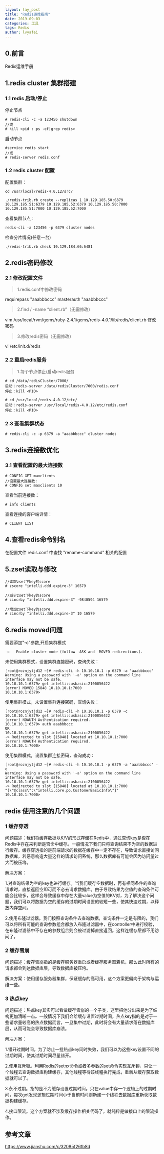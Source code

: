```yaml
---
layout: lay_post
title: "Redis运维指南"
date: 2019-09-03
categories: 工具
tags: Redis
author: lvyafei
---
```


## 0.前言

Redis运维手册

<!--more-->

## 1.redis cluster 集群搭建

### 1.1 redis 启动/停止

停止节点
```
# redis-cli -c -a 123456 shutdown
//或
# kill <pid : ps -ef|grep redis>
```

启动节点
```
#service redis start
//或
# redis-server redis.conf
```

### 1.2 redis cluster 配置

配置集群：

```
cd /usr/local/redis-4.0.12/src/

./redis-trib.rb create --replicas 1 10.129.185.50:6379 10.129.185.51:6379 10.129.185.52:6379 10.129.185.50:7000 10.129.185.51:7000 10.129.185.52:7000
```

查看集群节点：

```
redis-cli -a 123456 -p 6379 cluster nodes
```

检查分片情况(任意一台)
```
./redis-trib.rb check 10.129.184.66:6481
```

## 2.redis密码修改

### 2.1 修改配置文件

>1.redis.conf中修改密码

requirepass "aaabbbccc"
masterauth "aaabbbccc"

>2.find / -name “client.rb”（无需修改）

vim /usr/local/rvm/gems/ruby-2.4.1/gems/redis-4.0.1/lib/redis/client.rb
修改密码

>3.修改redis密码（无需修改）

vi /etc/init.d/redis

### 2.2 重启redis服务

>1.每个节点停止/启动redis服务

```
# cd /data/redisCluster/7000/
启动：redis-server /data/redisCluster/7000/redis.conf 
停止：kill <PID>
```

```
# cd /usr/local/redis-4.0.12/etc/
启动：redis-server /usr/local/redis-4.0.12/etc/redis.conf 
停止：kill <PID>
```

### 2.3 查看集群状态

```
# redis-cli -c -p 6379 -a "aaabbbccc" cluster nodes
```

## 3.redis连接数优化

### 3.1 查看配置的最大连接数

```
# CONFIG GET maxclients
//设置最大连接数：
# CONFIG set maxclients 10
```

查看当前连接数：

```
# info clients
```

查看连接的客户端详情：

```
# CLIENT LIST
```

## 4.查看redis命令别名

在配置文件 redis.conf 中查找 "rename-command" 相关的配置

## 5.zset读取与修改

```
//读取zset下key的score
# zscore "intelli.ddd.expire-3" 16579

//减少zset下key的score
# zincrby "intelli.ddd.expire-3" -9840594 16579

//增加zset下key的score
# zincrby "intelli.ddd.expire-3" 10 16579
```

## 6.redis moved问题

需要添加"-c"参数,开启集群模式
```
-c   Enable cluster mode (follow -ASK and -MOVED redirections).
```

未使用集群模式，设置集群连接密码，查询失败：
```
[root@roznjytjd12 ~]# redis-cli -h 10.10.10.1 -p 6379 -a 'aaabbbccc'
Warning: Using a password with '-a' option on the command line interface may not be safe.
10.10.10.1:6379> get intelli:cusbasic:2100056422
(error) MOVED 15848 10.10.10.1:7000
10.10.10.1:6379>
```

使用集群模式，未设置集群连接密码，查询失败：
```
[root@roznjytjd12 ~]# redis-cli -h 10.10.10.1 -p 6379 -c
10.10.10.1:6379> get intelli:cusbasic:2100056422
(error) NOAUTH Authentication required.
10.10.10.1:6379> auth aaabbbccc
OK
10.10.10.1:6379> get intelli:cusbasic:2100056422
-> Redirected to slot [15848] located at 10.10.10.1:7000
(error) NOAUTH Authentication required.
10.10.10.1:7000>
```

使用集群模式，设置集群连接密码，查询成功：
```
[root@roznjytjd12 ~]# redis-cli -h 10.10.10.1 -p 6379 -a 'aaabbbccc' -c
Warning: Using a password with '-a' option on the command line interface may not be safe.
10.10.10.1:6379> get intelli:cusbasic:2100056422
-> Redirected to slot [15848] located at 10.10.10.1:7000
"{\"@class\":\"intelli.core.po.CustomerBasicInfo\"}"
10.10.10.1:7000>
```

## redis 使用注意的几个问题

### 1 缓存穿透

问题描述：我们将缓存数据以K/V的形式存储在Redis中，通过查询key是否在Redis中存在来判断是否命中缓存。一般情况下我们只将查询结果不为空的数据进行缓存。缓存穿透指的是前端请求的数据在缓存中一定不存在，导致请求直接访问数据库，若恶意构造大量这样的请求访问系统，那么数据库有可能会因为访问量过大而被压垮。

解决方案：

1.对查询结果为空的key也进行缓存。当我们缓存空数据时，再有相同条件的查询请求时，直接返回空即可而不必去请求数据库。由于导致结果为空值的查询条件可能会比较多，这样会导致缓存中存在大量value为空值的KV对，为了解决这个问题，我们可以将数据为空的缓存的过期时间设置的较短一些，使其快速过期，以释放内存空间。

2.使用布隆过滤器。我们按照查询条件去查询数据，查询条件一定是有限的，我们可以将所有可能的查询参数组合都放入布隆过滤器中，在controller中进行校验，在布隆过滤器中不存在的参数组合则会被过滤掉直接返回。这样连缓存层都不用访问了。

### 2 缓存雪崩

问题描述：缓存雪崩指的是缓存服务器重启或者缓存服务器宕机，那么此时所有的请求都会到达数据库层，导致数据库被压垮。

解决方案：使用缓存服务器集群，保证缓存的高可用，这个方案更偏向于架构与运维一些。

### 3 热点key

问题描述：热点key其实可以看做缓存雪崩的一个子类，这里把他分出来是为了结构更加清晰一点。一般情况下我们会给缓存设置过期时间，热点key指的是对于一些请求量较高的热点数据而言，一旦集中过期，此时将会有大量请求落在数据库层，从而可能会导致数据库崩溃。

解决方案：

1.错开过期时间。为了防止一批热点key同时失效，我们可以为这些key设置不同的过期时间，使其过期时间尽量错开。

2.使用互斥锁。利用Redis的setnx命令或者多参数的set命令实现互斥锁，只让一个线程去查询数据库构建缓存，其他线程等待该线程执行完成，重新从缓存获取数据就可以了。

3.永不过期。指的是不为缓存设置过期时间，只在value中存一个逻辑上的过期时间，每次get发现逻辑过期时间小于当前时间则新建一个线程去数据库重新获取数据构建缓存。

4.接口限流。这个方案就不涉及缓存操作相关代码了，就纯粹是做接口上的限流操作。

## 参考文章

https://www.jianshu.com/c/32085f26fb8d